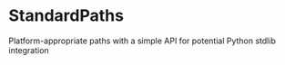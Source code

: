 # StandardPaths
Platform-appropriate paths with a simple API for potential Python stdlib integration
